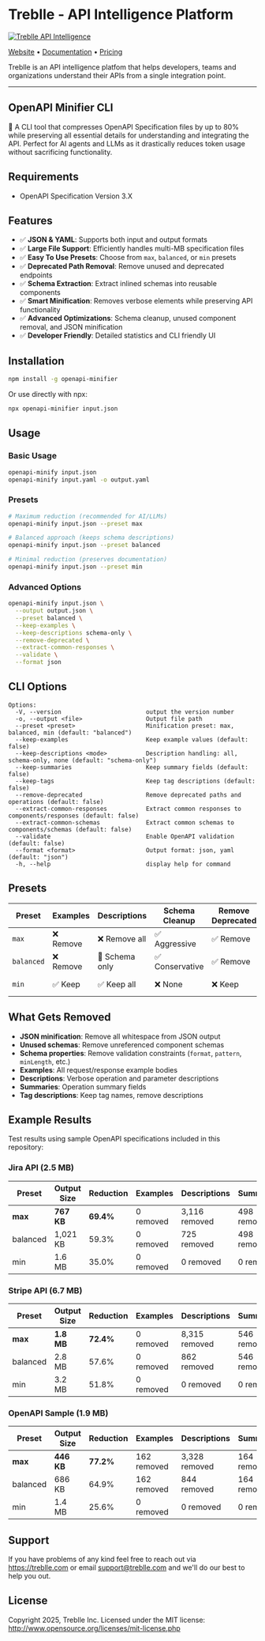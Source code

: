 # Treblle - API Intelligence Platform

[![Treblle API Intelligence](https://github.com/user-attachments/assets/b268ae9e-7c8a-4ade-95da-b4ac6fce6eea)](https://treblle.com)

[Website](http://treblle.com/) • [Documentation](https://docs.treblle.com/) • [Pricing](https://treblle.com/pricing)


Treblle is an API intelligence platfom that helps developers, teams and organizations understand their APIs from a single integration point.

***

## OpenAPI Minifier CLI

🧹 A CLI tool that compresses OpenAPI Specification files by up to 80% while preserving all essential details for understanding and integrating the API. Perfect for AI agents and LLMs as it drastically reduces token usage without sacrificing functionality.

## Requirements
- OpenAPI Specification Version 3.X 

## Features

- ✅ **JSON & YAML**: Supports both input and output formats
- ✅ **Large File Support**: Efficiently handles multi-MB specification files
- ✅ **Easy To Use Presets**: Choose from `max`, `balanced`, or `min` presets
- ✅ **Deprecated Path Removal**: Remove unused and deprecated endpoints
- ✅ **Schema Extraction**: Extract inlined schemas into reusable components
- ✅ **Smart Minification**: Removes verbose elements while preserving API functionality
- ✅ **Advanced Optimizations**: Schema cleanup, unused component removal, and JSON minification
- ✅ **Developer Friendly**: Detailed statistics and CLI friendly UI

## Installation

```bash
npm install -g openapi-minifier
```

Or use directly with npx:

```bash
npx openapi-minifier input.json
```

## Usage

### Basic Usage

```bash
openapi-minify input.json
openapi-minify input.yaml -o output.yaml
```

### Presets

```bash
# Maximum reduction (recommended for AI/LLMs)
openapi-minify input.json --preset max

# Balanced approach (keeps schema descriptions)
openapi-minify input.json --preset balanced

# Minimal reduction (preserves documentation)
openapi-minify input.json --preset min
```

### Advanced Options

```bash
openapi-minify input.json \
  --output output.json \
  --preset balanced \
  --keep-examples \
  --keep-descriptions schema-only \
  --remove-deprecated \
  --extract-common-responses \
  --validate \
  --format json
```

## CLI Options

```
Options:
  -V, --version                        output the version number
  -o, --output <file>                  Output file path
  --preset <preset>                    Minification preset: max, balanced, min (default: "balanced")
  --keep-examples                      Keep example values (default: false)
  --keep-descriptions <mode>           Description handling: all, schema-only, none (default: "schema-only")
  --keep-summaries                     Keep summary fields (default: false)
  --keep-tags                          Keep tag descriptions (default: false)
  --remove-deprecated                  Remove deprecated paths and operations (default: false)
  --extract-common-responses           Extract common responses to components/responses (default: false)
  --extract-common-schemas             Extract common schemas to components/schemas (default: false)
  --validate                           Enable OpenAPI validation (default: false)
  --format <format>                    Output format: json, yaml (default: "json")
  -h, --help                           display help for command
```

## Presets

| Preset | Examples | Descriptions | Schema Cleanup | Remove Deprecated | Extract Components | Size Reduction | Use Case |
|--------|----------|-------------|----------------|-------------------|-------------------|----------------|----------|
| `max` | ❌ Remove | ❌ Remove all | ✅ Aggressive | ✅ Remove | ✅ Extract | **🔥 ~78%** | **Best for AI/LLMs** |
| `balanced` | ❌ Remove | 📄 Schema only | ✅ Conservative | ✅ Remove | ✅ Extract | **🔥 ~67%** | **Recommended default** |
| `min` | ✅ Keep | ✅ Keep all | ❌ None | ❌ Keep | ❌ No extraction | ~0% | Preserve documentation |

## What Gets Removed

- **JSON minification**: Remove all whitespace from JSON output
- **Unused schemas**: Remove unreferenced component schemas
- **Schema properties**: Remove validation constraints (`format`, `pattern`, `minLength`, etc.)
- **Examples**: All request/response example bodies
- **Descriptions**: Verbose operation and parameter descriptions  
- **Summaries**: Operation summary fields
- **Tag descriptions**: Keep tag names, remove descriptions


## Example Results

Test results using sample OpenAPI specifications included in this repository:

### Jira API (2.5 MB)

| Preset | Output Size | Reduction | Examples | Descriptions | Summaries | Tags | Deprecated | Extracted |
|--------|-------------|-----------|----------|-------------|-----------|------|------------|-----------|
| **max** | **767 KB** | **69.4%** | 0 removed | 3,116 removed | 498 removed | 13 removed | 4 removed | 1,262 total |
| balanced | 1,021 KB | 59.3% | 0 removed | 725 removed | 498 removed | 13 removed | 4 removed | 1,262 total |
| min | 1.6 MB | 35.0% | 0 removed | 0 removed | 0 removed | 0 removed | 0 removed | 0 total |

### Stripe API (6.7 MB)

| Preset | Output Size | Reduction | Examples | Descriptions | Summaries | Tags | Deprecated | Extracted |
|--------|-------------|-----------|----------|-------------|-----------|------|------------|-----------|
| **max** | **1.8 MB** | **72.4%** | 0 removed | 8,315 removed | 546 removed | 0 removed | 2 removed | 993 total |
| balanced | 2.8 MB | 57.6% | 0 removed | 862 removed | 546 removed | 0 removed | 2 removed | 993 total |
| min | 3.2 MB | 51.8% | 0 removed | 0 removed | 0 removed | 0 removed | 0 removed | 0 total |

### OpenAPI Sample (1.9 MB)

| Preset | Output Size | Reduction | Examples | Descriptions | Summaries | Tags | Deprecated | Extracted |
|--------|-------------|-----------|----------|-------------|-----------|------|------------|-----------|
| **max** | **446 KB** | **77.2%** | 162 removed | 3,328 removed | 164 removed | 0 removed | 0 removed | 99 total |
| balanced | 686 KB | 64.9% | 162 removed | 844 removed | 164 removed | 0 removed | 0 removed | 99 total |
| min | 1.4 MB | 25.6% | 0 removed | 0 removed | 0 removed | 0 removed | 0 removed | 0 total |

## Support

If you have problems of any kind feel free to reach out via <https://treblle.com> or email support@treblle.com and we'll do our best to help you out.

## License

Copyright 2025, Treblle Inc. Licensed under the MIT license:
http://www.opensource.org/licenses/mit-license.php